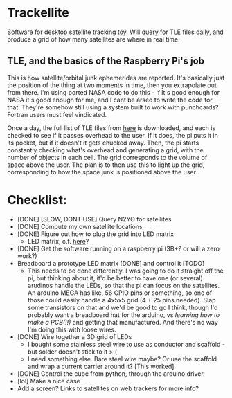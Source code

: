 # Trackellite
Software for desktop satellite tracking toy. 
Will query for TLE files daily, and produce a grid of how many satellites are where in real time.

## TLE, and the basics of the Raspberry Pi's job
This is how satellite/orbital junk ephemerides are reported. It's basically just the position of the thing at two moments in time, then you extrapolate out from there. I'm using ported NASA code to do this - if it's good enough for NASA it's good enough for me, and I cant be arsed to write the code for that. They're somehow still using a system built to work with punchcards? Fortran users must feel vindicated.

Once a day, the full list of TLE files from [here](https://celestrak.com/NORAD/elements/) is downloaded, and each is checked to see if it passes overhead to the user. If it does, the pi puts it in its pocket, but if it doesn't it gets chucked away. Then, the pi starts constantly checking what's overhead and generating a grid, with the number of objects in each cell. The grid corresponds to the volume of space above the user. The plan is to then use this to light up the grid, corresponding to how the space junk is positioned above the user.



# Checklist:
- [DONE] [SLOW, DONT USE] Query N2YO for satellites
- [DONE] Compute my own satellite locations
- [DONE] Figure out how to plug the grid into LED matrix
  - LED matrix, c.f. [here](https://www.instructables.com/id/Led-Cube-8x8x8/)?
- [DONE] Get the software running on a raspberry pi (3B+? or will a zero work?)
- Breadboard a prototype LED matrix [DONE] and control it [TODO]
  - This needs to be done differently. I was going to do it straight off the pi, but thinking about it, it'd be better to have one (or several) arudinos handle the LEDs, so that the pi can focus on the satellites. An arduino MEGA has like, 56 GPIO pins or something, so one of those could easily handle a 4x5x5 grid (4 + 25 pins needed). Slap some transistors on that and we'd be good to go I think, though I'd probably want a breadboard hat for the arduino, vs *learning how to make a PCB(!!)* and getting that manufactured. And there's no way I'm doing this with loose wires.
- [DONE] Wire together a 3D grid of LEDs
  - I bought some stainless steel wire to use as conductor and scaffold - but solder doesn't stick to it >:(
  - I need something else. Bare steel wire maybe? Or use the scaffold and wrap a current carrier around it? [This worked]
- [DONE] Control the cube from python, through the arduino driver.
- [lol] Make a nice case
- Add a screen? Links to satellites on web trackers for more info?

